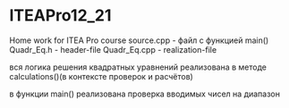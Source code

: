 # ITEAPro12_21
Home work for ITEA Pro course
source.cpp - файл с функцией main()
Quadr_Eq.h - header-file
Quadr_Eq.cpp - realization-file

вся логика решения квадратных уравнений реализована в методе calculations()(в контексте проверок и расчётов) 

в функции main() реализована проверка вводимых чисел на диапазон
